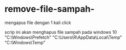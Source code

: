 # remove-file-sampah-
mengapus file dengan 1 kali click 

scrip ini akan menghapus file sampah pada windows 10
"C:\Windows\Prefetch"
"C:\Users\R\AppData\Local\Temp"
"C:\Windows\Temp" 
